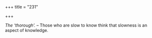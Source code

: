 +++
title = "231"

+++

*The ‘thorough’.* – Those who are slow to know think that slowness is an aspect of knowledge.


